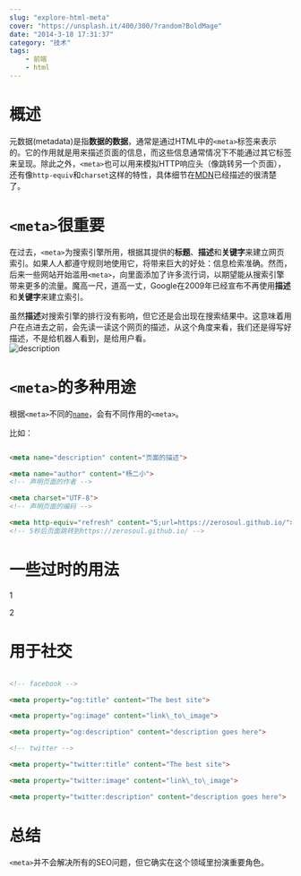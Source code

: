 ```yaml
---
slug: "explore-html-meta"
cover: "https://unsplash.it/400/300/?random?BoldMage"
date: "2014-3-18 17:31:37"
category: "技术"
tags:
    - 前端
    - html
---
```

# [](#概述 "概述")概述

元数据(metadata)是指**数据的数据**，通常是通过HTML中的`<meta>`标签来表示的。它的作用就是用来描述页面的信息，而这些信息通常情况下不能通过其它标签来呈现。除此之外，`<meta>`也可以用来模拟HTTP响应头（像跳转另一个页面），还有像`http-equiv`和`charset`这样的特性，具体细节在[MDN](https://developer.mozilla.org/en-US/docs/Web/HTML/Element/meta)已经描述的很清楚了。

# [](#lt-meta-gt-很重要 "<meta>很重要")`<meta>`很重要

在过去，`<meta>`为搜索引擎所用，根据其提供的**标题**、**描述**和**关键字**来建立网页索引。如果人人都遵守规则地使用它，将带来巨大的好处：信息检索准确。然而，后来一些网站开始滥用`<meta>`，向里面添加了许多流行词，以期望能从搜索引擎带来更多的流量。魔高一尺，道高一丈，Google在2009年已经宣布不再使用**描述**和**关键字**来建立索引。

虽然**描述**对搜索引擎的排行没有影响，但它还是会出现在搜索结果中。这意味着用户在点进去之前，会先读一读这个网页的描述，从这个角度来看，我们还是得写好描述，不是给机器人看到，是给用户看。  
![description](https://zerosoul.github.io/2014/03/18/explore-html-meta/desc.png)

# [](#lt-meta-gt-的多种用途 "<meta>的多种用途")`<meta>`的多种用途

根据`<meta>`不同的[`name`](http://www.whatwg.org/specs/web-apps/current-work/multipage/semantics.html#standard-metadata-names)，会有不同作用的`<meta>`。

比如：  
``` html

<meta name="description" content="页面的描述"> 

<meta name="author" content="杨二小">
<!-- 声明页面的作者 -->

<meta charset="UTF-8">
<!-- 声明页面的编码 -->

<meta http-equiv="refresh" content="5;url=https://zerosoul.github.io/">
<!-- 5秒后页面跳转到https://zerosoul.github.io/ -->
``` 

# [](#一些过时的用法 "一些过时的用法")一些过时的用法

1

2

<meta http-equiv="Content-Type" content="text/html; charset=UTF-8" />

<meta name="copyright" content="SitePoint" />

# [](#用于社交 "用于社交")用于社交

``` html

<!-- facebook -->

<meta property="og:title" content="The best site">

<meta property="og:image" content="link\_to\_image">

<meta property="og:description" content="description goes here">

<!-- twitter -->

<meta property="twitter:title" content="The best site">

<meta property="twitter:image" content="link\_to\_image">

<meta property="twitter:description" content="description goes here">
```

# [](#总结 "总结")总结

`<meta>`并不会解决所有的SEO问题，但它确实在这个领域里扮演重要角色。